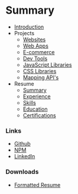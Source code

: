 # Summary

* [Introduction](README.md)
* Projects
    * [Websites](websites.md)
    * [Web Apps](webapps.md)
    * [E-commerce](ecommerce.md)
    * [Dev Tools](tools.md)
    * [JavaScript Libraries](javascript.md)
    * [CSS Libraries](css.md)
    * [Mapping API's](maps.md)
* Resume
    * [Summary](resume.md#summary)
    * [Experience](resume.md#experience)
    * [Skills](resume.md#skills)
    * [Education](resume.md#education)
    * [Certifications](resume.md#certifications)

### Links

* [Github](https://github.com/steven-klein)
* [NPM](https://www.linkedin.com/in/stevenpklein)
* [LinkedIn](https://www.npmjs.com/~spklein)

### Downloads

* [Formatted Resume](https://github.com/steven-klein/portfolio/raw/gh-pages/assets/downloads/steven-klein-resume.pdf)
